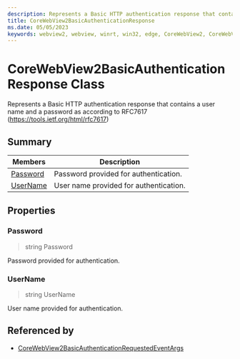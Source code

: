 ```yaml
---
description: Represents a Basic HTTP authentication response that contains a user name and a password as according to RFC7617 (https://tools.ietf.org/html/rfc7617)
title: CoreWebView2BasicAuthenticationResponse
ms.date: 05/05/2023
keywords: webview2, webview, winrt, win32, edge, CoreWebView2, CoreWebView2Controller, browser control, edge html, CoreWebView2BasicAuthenticationResponse
---
```


# CoreWebView2BasicAuthenticationResponse Class



Represents a Basic HTTP authentication response that contains a user name and a password as according to RFC7617 (https://tools.ietf.org/html/rfc7617)

## Summary

Members|Description
--|--
[Password](#password) | Password provided for authentication.
[UserName](#username) | User name provided for authentication.

## Properties

### Password

>  string Password

Password provided for authentication.

### UserName

>  string UserName

User name provided for authentication.






## Referenced by

- [CoreWebView2BasicAuthenticationRequestedEventArgs](corewebview2basicauthenticationrequestedeventargs.md)

